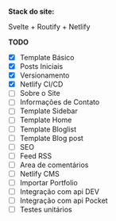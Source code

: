<script>
    import Social from "../../components/Social/index.svelte"
</script>

<Social/>

**Stack do site:**

Svelte + Routify + Netlify

**TODO**

- [x] Template Básico
- [x] Posts Iniciais
- [x] Versionamento
- [x] Netlify CI/CD
- [ ] Sobre o Site
- [ ] Informações de Contato
- [ ] Template Sidebar
- [ ] Template Home
- [ ] Template Bloglist
- [ ] Template Blog post
- [ ] SEO
- [ ] Feed RSS
- [ ] Area de comentários
- [ ] Netlify CMS
- [ ] Importar Portfolio
- [ ] Integração com api DEV
- [ ] Integração com api Pocket
- [ ] Testes unitários
